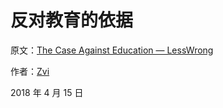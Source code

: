 # 反对教育的依据

原文：[The Case Against Education — LessWrong](https://www.lesswrong.com/posts/fLPcQ5oqJ8oFxRwwL/the-case-against-education)

作者：[Zvi](https://www.lesswrong.com/users/zvi?from=post_header)

2018 年 4 月 15 日